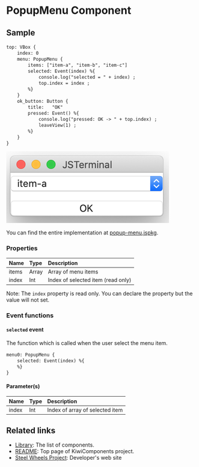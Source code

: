 # PopupMenu Component

## Sample
````
top: VBox {
    index: 0
    menu: PopupMenu {
        items: ["item-a", "item-b", "item-c"]
        selected: Event(index) %{
            console.log("selected = " + index) ;
            top.index = index ;
        %}
    }
    ok_button: Button {
        title:   "OK"
        pressed: Event() %{
            console.log("pressed: OK -> " + top.index) ;
            leaveView(1) ;
        %}
    }
}
````

![Popup-menu View](./Images/popup-menu-view.png)

You can find the entire implementation at [popup-menu.jspkg](https://github.com/steelwheels/JSTerminal/tree/master/Resource/Sample/popup-menu.jspkg).

### Properties
|Name   |Type           |Description                        |
|:--    |:--            |:--                                |
|items  |Array<String>  |Array of menu items                |
|index  |Int            |Index of selected item (read only) |

Note: The `index` property is read only. You can declare the property but the value will not set.

### Event functions
#### `selected` event
The function which is called when the user select the menu item.

````
menu0: PopupMenu {
    selected: Event(index) %{
    %}
}
````

#### Parameter(s)
|Name   |Type   |Description        |
|:--    |:--    |:--                |
|index  |Int    |Index of array of selected item   |

## Related links
* [Library](https://github.com/steelwheels/KiwiCompnents/blob/master/Document/Library.md): The list of components. 
* [README](https://github.com/steelwheels/KiwiCompnents): Top page of KiwiComponents project.
* [Steel Wheels Project](https://steelwheels.github.io): Developer's web site
